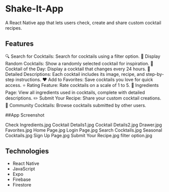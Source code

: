 # Shake-It-App

A React Native app that lets users check, create and share custom cocktail recipes.

## Features

🔍 Search for Cocktails: Search for cocktails using a filter option.
🎲 Display Random Cocktails: Show a randomly selected cocktail for inspiration.
🌟 Cocktail of the Day: Display a cocktail that changes every 24 hours.
📜 Detailed Descriptions: Each cocktail includes its image, recipe, and step-by-step instructions.
❤️ Add to Favorites: Save cocktails you love for quick access.
⭐ Rating Feature: Rate cocktails on a scale of 1 to 5.
🧾 Ingredients Page: View all ingredients used in cocktails, complete with detailed descriptions.
✏️ Submit Your Recipe: Share your custom cocktail creations.
🍹 Community Cocktails: Browse cocktails submitted by other users.

##App Screenshot

Check Ingredients.jpg
Cocktail Details1.jpg
Cocktail Details2.jpg
Drawer.jpg
Favorites.jpg
Home Page.jpg
Login Page.jpg
Search Cocktails.jpg
Seasonal Cocktails.jpg
Sign Up Page.jpg
Submit Your Recipe.jpg
filter option.jpg

## Technologies
- React Native
- JavaScript
- Expo
- Firebase
- Firestore
